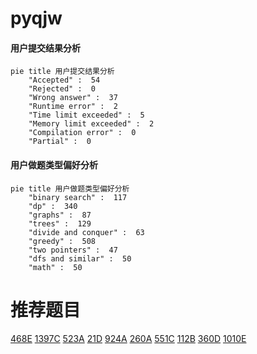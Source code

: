 # pyqjw

<!-- tabs:start -->



#### **用户提交结果分析**

```mermaid
pie title 用户提交结果分析
    "Accepted" :  54
    "Rejected" :  0
    "Wrong answer" :  37
    "Runtime error" :  2
    "Time limit exceeded" :  5
    "Memory limit exceeded" :  2
    "Compilation error" :  0
    "Partial" :  0
```

#### **用户做题类型偏好分析**

```mermaid
pie title 用户做题类型偏好分析
    "binary search" :  117
    "dp" :  340
    "graphs" :  87
    "trees" :  129
    "divide and conquer" :  63
    "greedy" :  508
    "two pointers" :  47
    "dfs and similar" :  50
    "math" :  50
```



<!-- tabs:end -->
# 推荐题目
[468E](https://codeforces.com/contest/468/problem/E)
[1397C](https://codeforces.com/contest/1397/problem/C)
[523A](https://codeforces.com/contest/523/problem/A)
[21D](https://codeforces.com/contest/21/problem/D)
[924A](https://codeforces.com/contest/924/problem/A)
[260A](https://codeforces.com/contest/260/problem/A)
[551C](https://codeforces.com/contest/551/problem/C)
[112B](https://codeforces.com/contest/112/problem/B)
[360D](https://codeforces.com/contest/360/problem/D)
[1010E](https://codeforces.com/contest/1010/problem/E)
